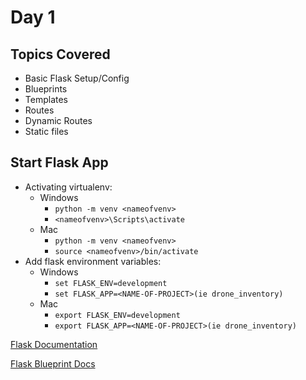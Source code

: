 # Day 1

## Topics Covered
- Basic Flask Setup/Config
- Blueprints
- Templates
- Routes
- Dynamic Routes
- Static files

## Start Flask App
- Activating virtualenv:
    - Windows
        - `python -m venv <nameofvenv>`
        - `<nameofvenv>\Scripts\activate`
    - Mac
        - `python -m venv <nameofvenv>`
        - `source <nameofvenv>/bin/activate`
- Add flask environment variables:
    - Windows
        - `set FLASK_ENV=development`
        - `set FLASK_APP=<NAME-OF-PROJECT>(ie drone_inventory)`
    - Mac
        - `export FLASK_ENV=development`
        - `export FLASK_APP=<NAME-OF-PROJECT>(ie drone_inventory)`

[Flask Documentation](https://flask.palletsprojects.com/en/1.1.x/ "Main Flask Docs")

[Flask Blueprint Docs](https://flask.palletsprojects.com/en/1.1.x/blueprints/ "Flask Blueprint Docs")
